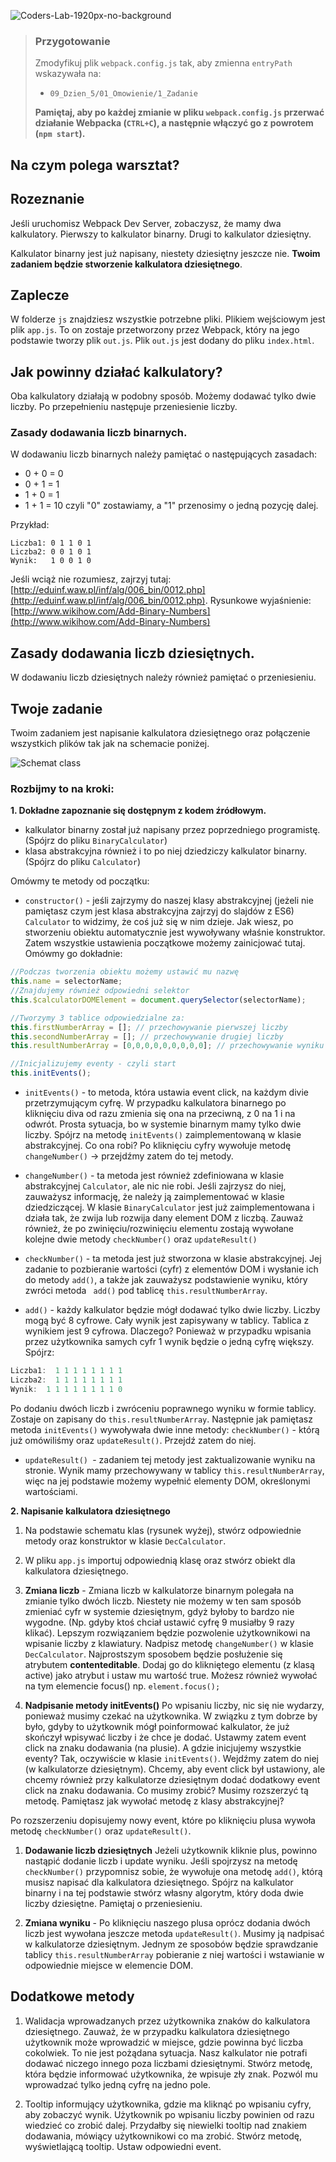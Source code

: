 ![Coders-Lab-1920px-no-background](https://user-images.githubusercontent.com/30623667/104709394-2cabee80-571f-11eb-9518-ea6a794e558e.png)


> ### Przygotowanie
> Zmodyfikuj plik `webpack.config.js` tak, aby zmienna `entryPath` wskazywała na:
> -  `09_Dzien_5/01_Omowienie/1_Zadanie`
>
> **Pamiętaj, aby po każdej zmianie w pliku `webpack.config.js` przerwać działanie Webpacka (`CTRL+C`), a następnie włączyć go z powrotem (`npm start`).**


## Na czym polega warsztat?

## Rozeznanie
Jeśli uruchomisz Webpack Dev Server, zobaczysz, że mamy dwa kalkulatory. Pierwszy to kalkulator binarny. Drugi to kalkulator dziesiętny.

Kalkulator binarny jest już napisany, niestety dziesiętny jeszcze nie. **Twoim zadaniem będzie stworzenie kalkulatora dziesiętnego**.

## Zaplecze

W folderze `js` znajdziesz wszystkie potrzebne pliki. Plikiem wejściowym jest plik ```app.js```. To on zostaje przetworzony przez Webpack, który na jego podstawie tworzy plik ```out.js```. Plik ```out.js``` jest dodany do pliku ```index.html```.


## Jak powinny działać kalkulatory?
Oba kalkulatory działają w podobny sposób. Możemy dodawać tylko dwie liczby. Po przepełnieniu następuje przeniesienie liczby.

### Zasady dodawania liczb binarnych.
W dodawaniu liczb binarnych należy pamiętać o następujących zasadach:
* 0 + 0 = 0
* 0 + 1 = 1
* 1 + 0 = 1
* 1 + 1 = 10 czyli "0" zostawiamy, a  "1" przenosimy o jedną pozycję dalej.

Przykład:

```plain
Liczba1: 0 1 1 0 1
Liczba2: 0 0 1 0 1
Wynik:   1 0 0 1 0    
```

Jeśli wciąż nie rozumiesz, zajrzyj tutaj: [http://eduinf.waw.pl/inf/alg/006_bin/0012.php](http://eduinf.waw.pl/inf/alg/006_bin/0012.php).
Rysunkowe wyjaśnienie: [http://www.wikihow.com/Add-Binary-Numbers](http://www.wikihow.com/Add-Binary-Numbers)


## Zasady dodawania liczb dziesiętnych.
W dodawaniu liczb dziesiętnych należy również pamiętać o przeniesieniu.

## Twoje zadanie

Twoim zadaniem jest napisanie kalkulatora dziesiętnego oraz połączenie wszystkich plików tak jak na schemacie poniżej.

![Schemat class](images/abstract_class.jpg)

### Rozbijmy to na kroki:

**1. Dokładne zapoznanie się dostępnym z kodem źródłowym.**

 * kalkulator binarny został już napisany przez poprzedniego programistę. (Spójrz do pliku `BinaryCalculator`)
 * klasa abstrakcyjna również i to po niej dziedziczy kalkulator binarny. (Spójrz do pliku `Calculator`)

Omówmy te metody od początku:
 * ```constructor()``` - jeśli zajrzymy do naszej klasy abstrakcyjnej (jeżeli nie pamiętasz czym jest klasa abstrakcyjna zajrzyj do slajdów z ES6) ```Calculator``` to widzimy, że coś już się w nim dzieje. Jak wiesz, po stworzeniu obiektu automatycznie jest wywoływany właśnie konstruktor. Zatem wszystkie ustawienia początkowe możemy zainicjować tutaj. Omówmy go dokładnie:     

```JavaScript
//Podczas tworzenia obiektu możemy ustawić mu nazwę
this.name = selectorName;
//Znajdujemy również odpowiedni selektor
this.$calculatorDOMElement = document.querySelector(selectorName);

//Tworzymy 3 tablice odpowiedzialne za:
this.firstNumberArray = []; // przechowywanie pierwszej liczby
this.secondNumberArray = []; // przechowywanie drugiej liczby
this.resultNumberArray = [0,0,0,0,0,0,0,0,0]; // przechowywanie wyniku

//Inicjalizujemy eventy - czyli start
this.initEvents();
```



 * ```initEvents()``` - to metoda, która ustawia event click, na każdym divie przetrzymującym cyfrę. W przypadku kalkulatora binarnego po kliknięciu diva od razu zmienia się ona na przeciwną, z 0 na 1 i na odwrót. Prosta sytuacja, bo w systemie binarnym mamy tylko dwie liczby.  Spójrz na metodę ```initEvents()``` zaimplementowaną w klasie abstrakcyjnej. Co ona robi? Po kliknięciu cyfry wywołuje metodę ```changeNumber()``` -> przejdźmy zatem do tej metody.

 * ```changeNumber()``` - ta metoda jest również zdefiniowana w klasie abstrakcyjnej ```Calculator```, ale nic nie robi. Jeśli zajrzysz do niej, zauważysz informację, że należy ją zaimplementować w klasie dziedziczącej. W klasie ```BinaryCalculator``` jest już zaimplementowana i działa tak, że zwija lub rozwija dany element DOM z liczbą. Zauważ również, że po zwinięciu/rozwinięciu elementu zostają wywołane kolejne dwie metody ```checkNumber()``` oraz ```updateResult()```

 * ```checkNumber()``` - ta metoda jest już stworzona w klasie abstrakcyjnej. Jej zadanie to pozbieranie wartości (cyfr) z elementów DOM i wysłanie ich do metody ```add()```, a także jak zauważysz podstawienie wyniku, który zwróci metoda ``` add()``` pod tablicę ```this.resultNumberArray```.

 * ```add()``` - każdy kalkulator będzie mógł dodawać tylko dwie liczby. Liczby mogą być 8 cyfrowe. Cały wynik jest zapisywany w tablicy. Tablica z wynikiem jest 9 cyfrowa. Dlaczego? Ponieważ w przypadku wpisania przez użytkownika samych cyfr 1 wynik będzie o jedną cyfrę większy. Spójrz:

```JavaScript
Liczba1:  1 1 1 1 1 1 1 1
Liczba2:  1 1 1 1 1 1 1 1
Wynik:  1 1 1 1 1 1 1 1 0
```
 Po dodaniu dwóch liczb i zwróceniu poprawnego wyniku w formie tablicy. Zostaje on zapisany do ```this.resultNumberArray```. Następnie jak pamiętasz metoda ```initEvents()``` wywoływała dwie inne metody: ```checkNumber()``` - którą już omówiliśmy oraz ```updateResult()```. Przejdź zatem do niej.

 * ```updateResult() ```- zadaniem tej metody jest zaktualizowanie wyniku na stronie. Wynik mamy przechowywany w tablicy ```this.resultNumberArray```, więc na jej podstawie możemy wypełnić elementy DOM, określonymi wartościami.

**2. Napisanie kalkulatora dziesiętnego**

1. Na podstawie schematu klas (rysunek wyżej), stwórz odpowiednie metody oraz konstruktor  w klasie `DecCalculator`.

1. W pliku `app.js` importuj odpowiednią klasę oraz stwórz obiekt dla kalkulatora dziesiętnego.

1. **Zmiana liczb** - Zmiana liczb w kalkulatorze binarnym polegała na zmianie tylko dwóch liczb. Niestety nie możemy w ten sam sposób zmieniać cyfr w systemie dziesiętnym, gdyż byłoby to bardzo nie wygodne. (Np. gdyby ktoś chciał ustawić cyfrę 9 musiałby 9 razy klikać).
Lepszym rozwiązaniem będzie pozwolenie użytkownikowi na wpisanie liczby z klawiatury.
Nadpisz metodę `changeNumber()` w klasie `DecCalculator`.
Najprostszym sposobem będzie posłużenie się  atrybutem **contenteditable**. Dodaj go do klikniętego elementu (z klasą active) jako atrybut i ustaw mu wartość true. Możesz również wywołać na tym elemencie focus() np. `element.focus();`

1. **Nadpisanie metody initEvents()** Po wpisaniu liczby, nic się nie wydarzy, ponieważ musimy czekać na użytkownika. W związku z tym dobrze by było, gdyby to użytkownik mógł poinformować kalkulator, że już skończył wpisywać liczby i że chce je dodać.
Ustawmy zatem event click na znaku dodawania (na plusie). A gdzie inicjujemy wszystkie eventy? Tak, oczywiście w klasie ```initEvents()```. Wejdźmy zatem do niej (w kalkulatorze dziesiętnym).
Chcemy, aby event click był ustawiony, ale chcemy również przy kalkulatorze dziesiętnym dodać dodatkowy event click na znaku dodawania. Co musimy zrobić? Musimy rozszerzyć tą metodę. Pamiętasz jak wywołać metodę z klasy abstrakcyjnej?

 Po rozszerzeniu dopisujemy nowy event, które po kliknięciu plusa wywoła metodę ```checkNumber()``` oraz ```updateResult()```.

1. **Dodawanie liczb dziesiętnych** Jeżeli użytkownik kliknie plus, powinno nastąpić dodanie liczb i update wyniku. Jeśli spojrzysz na metodę `checkNumber()` przypomnisz sobie, że wywołuje ona metodę `add()`, którą musisz napisać dla kalkulatora dziesiętnego. Spójrz na kalkulator binarny i na tej podstawie stwórz własny algorytm, który doda dwie liczby dziesiętne. Pamiętaj o przeniesieniu.


1. **Zmiana wyniku** - Po kliknięciu naszego plusa oprócz dodania dwóch liczb jest wywołana jeszcze metoda `updateResult()`. Musimy ją nadpisać w kalkulatorze dziesiętnym. Jednym ze sposobów będzie sprawdzanie tablicy `this.resultNumberArray` pobieranie z niej wartości i wstawianie w odpowiednie miejsce w elemencie DOM.


## Dodatkowe metody

1. Walidacja wprowadzanych przez użytkownika znaków do kalkulatora dziesiętnego. Zauważ, że w przypadku kalkulatora dziesiętnego użytkownik może wprowadzić w miejsce, gdzie powinna być liczba cokolwiek. To nie jest pożądana sytuacja. Nasz kalkulator nie potrafi dodawać niczego innego poza liczbami dziesiętnymi.
 Stwórz metodę, która będzie informować użytkownika, że wpisuje zły znak. Pozwól mu wprowadzać tylko jedną cyfrę na jedno pole.

1. Tooltip informujący użytkownika, gdzie ma kliknąć po wpisaniu cyfry, aby zobaczyć wynik. Użytkownik po wpisaniu liczby powinien od razu wiedzieć co zrobić dalej. Przydałby się niewielki tooltip nad znakiem dodawania, mówiący użytkownikowi co ma zrobić. Stwórz metodę, wyświetlającą tooltip. Ustaw odpowiedni event. 